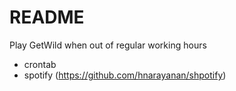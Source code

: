 # README

Play GetWild when out of regular working hours

* crontab
* spotify (https://github.com/hnarayanan/shpotify)

